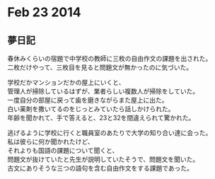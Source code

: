 # Feb 23 2014

## 夢日記

春休みくらいの宿題で中学校の教師に三枚の自由作文の課題を出された。  
二枚だけやって、三枚目を見ると問題文が無かったのに気づいた。  

学校だかマンションだかの屋上にいくと、  
管理人が掃除しているはずが、業者らしい複数人が掃除をしていた。  
一度自分の部屋に戻って歯を磨きながらまた屋上に出た。  
白い薬剤を撒いてるのをじっとみていたら話しかけられた。  
年齢を聞かれて、手で答えると、23と32を間違えられて驚かれた。  

逃げるように学校に行くと職員室のあたりで大学の知り合い達に会った。  
私は彼らに何か聞かれたけど、  
それよりも国語の課題について聞くと、  
問題文が抜けていたと先生が説明していたそうで、問題文を聞いた。  
古文にありそうな三つの語句を含む自由作文をする課題であった。  
